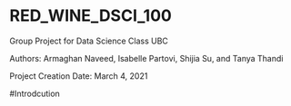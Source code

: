 # RED_WINE_DSCI_100
Group Project for Data Science Class UBC

Authors: Armaghan Naveed, Isabelle Partovi, Shijia Su, and Tanya Thandi

Project Creation Date: March 4, 2021

#Introdcution
